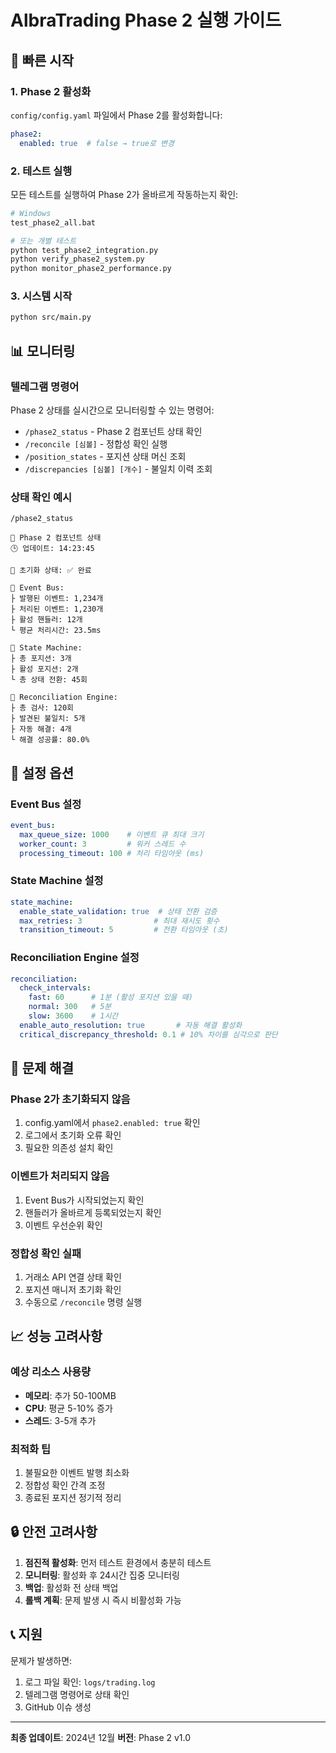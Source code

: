 # AlbraTrading Phase 2 실행 가이드

## 🚀 빠른 시작

### 1. Phase 2 활성화
`config/config.yaml` 파일에서 Phase 2를 활성화합니다:
```yaml
phase2:
  enabled: true  # false → true로 변경
```

### 2. 테스트 실행
모든 테스트를 실행하여 Phase 2가 올바르게 작동하는지 확인:
```bash
# Windows
test_phase2_all.bat

# 또는 개별 테스트
python test_phase2_integration.py
python verify_phase2_system.py
python monitor_phase2_performance.py
```

### 3. 시스템 시작
```bash
python src/main.py
```

## 📊 모니터링

### 텔레그램 명령어
Phase 2 상태를 실시간으로 모니터링할 수 있는 명령어:

- `/phase2_status` - Phase 2 컴포넌트 상태 확인
- `/reconcile [심볼]` - 정합성 확인 실행
- `/position_states` - 포지션 상태 머신 조회
- `/discrepancies [심볼] [개수]` - 불일치 이력 조회

### 상태 확인 예시
```
/phase2_status

🚀 Phase 2 컴포넌트 상태
🕒 업데이트: 14:23:45

📡 초기화 상태: ✅ 완료

📨 Event Bus:
├ 발행된 이벤트: 1,234개
├ 처리된 이벤트: 1,230개
├ 활성 핸들러: 12개
└ 평균 처리시간: 23.5ms

🎯 State Machine:
├ 총 포지션: 3개
├ 활성 포지션: 2개
└ 총 상태 전환: 45회

🔄 Reconciliation Engine:
├ 총 검사: 120회
├ 발견된 불일치: 5개
├ 자동 해결: 4개
└ 해결 성공률: 80.0%
```

## 🔧 설정 옵션

### Event Bus 설정
```yaml
event_bus:
  max_queue_size: 1000    # 이벤트 큐 최대 크기
  worker_count: 3         # 워커 스레드 수
  processing_timeout: 100 # 처리 타임아웃 (ms)
```

### State Machine 설정
```yaml
state_machine:
  enable_state_validation: true  # 상태 전환 검증
  max_retries: 3                # 최대 재시도 횟수
  transition_timeout: 5         # 전환 타임아웃 (초)
```

### Reconciliation Engine 설정
```yaml
reconciliation:
  check_intervals:
    fast: 60      # 1분 (활성 포지션 있을 때)
    normal: 300   # 5분
    slow: 3600    # 1시간
  enable_auto_resolution: true       # 자동 해결 활성화
  critical_discrepancy_threshold: 0.1 # 10% 차이를 심각으로 판단
```

## 🚨 문제 해결

### Phase 2가 초기화되지 않음
1. config.yaml에서 `phase2.enabled: true` 확인
2. 로그에서 초기화 오류 확인
3. 필요한 의존성 설치 확인

### 이벤트가 처리되지 않음
1. Event Bus가 시작되었는지 확인
2. 핸들러가 올바르게 등록되었는지 확인
3. 이벤트 우선순위 확인

### 정합성 확인 실패
1. 거래소 API 연결 상태 확인
2. 포지션 매니저 초기화 확인
3. 수동으로 `/reconcile` 명령 실행

## 📈 성능 고려사항

### 예상 리소스 사용량
- **메모리**: 추가 50-100MB
- **CPU**: 평균 5-10% 증가
- **스레드**: 3-5개 추가

### 최적화 팁
1. 불필요한 이벤트 발행 최소화
2. 정합성 확인 간격 조정
3. 종료된 포지션 정기적 정리

## 🔒 안전 고려사항

1. **점진적 활성화**: 먼저 테스트 환경에서 충분히 테스트
2. **모니터링**: 활성화 후 24시간 집중 모니터링
3. **백업**: 활성화 전 상태 백업
4. **롤백 계획**: 문제 발생 시 즉시 비활성화 가능

## 📞 지원

문제가 발생하면:
1. 로그 파일 확인: `logs/trading.log`
2. 텔레그램 명령어로 상태 확인
3. GitHub 이슈 생성

---

**최종 업데이트**: 2024년 12월
**버전**: Phase 2 v1.0
